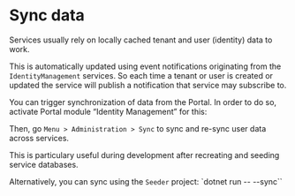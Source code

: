 # Sync data

Services usually rely on locally cached tenant and user (identity) data to work. 

This is automatically updated using event notifications originating from the `IdentityManagement` services. So each time a tenant or user is created or updated the service will publish a notification that service may subscribe to.

You can trigger synchronization of data from the Portal. In order to do so, activate Portal module “Identity Management” for this:

Then, go ``Menu > Administration > Sync`` to sync and re-sync user data across services. 

This is particulary useful during development after recreating and seeding service databases.

Alternatively, you can sync using the `Seeder` project: `dotnet run -- --sync``